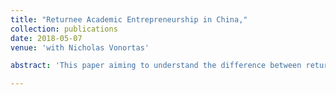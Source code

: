 ```yaml
---
title: "Returnee Academic Entrepreneurship in China,"
collection: publications
date: 2018-05-07
venue: 'with Nicholas Vonortas'

abstract: 'This paper aiming to understand the difference between returnee academics and non-returnee academics in terms of their innovation and entrepreneurial activities. Utilizing a panel data covering from 2007 to 2017 of 507 computer science faculties from 42 research-intensive universities in China, this study provides initial clues on how foreign educational backgrounds affect academics’ entrepreneurial activities. This study finds that academics with foreign educational background are more likely to involve into entrepreneurship, and returnee academics with a Ph.D. overseas are more likely to involve into entrepreneurship than returnee academics with only Postdoc experience overseas.'

---
```

